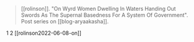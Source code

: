 > [[rolinson]]. "On Wyrd Women Dwelling In Waters Handing Out Swords As The Supernal Basedness For A System Of Government". Post series on [[blog-aryaakasha]].

1
2 [[rolinson2022-06-08-on]]